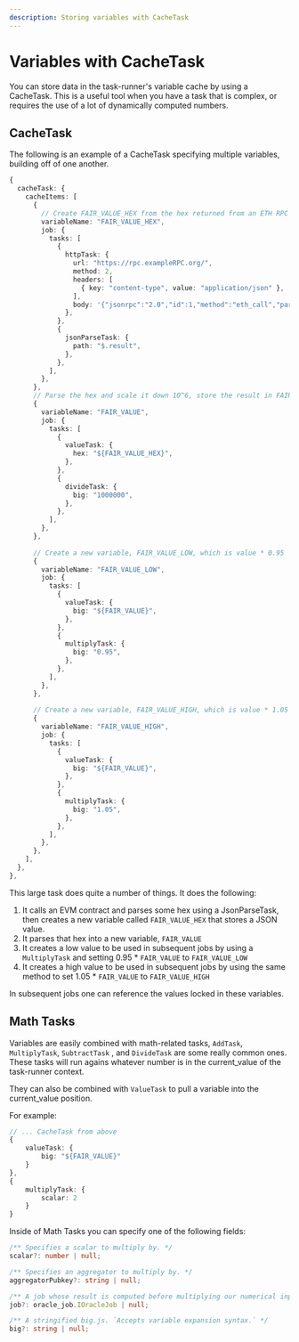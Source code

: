 ```yaml
---
description: Storing variables with CacheTask
---
```


# Variables with CacheTask

You can store data in the task-runner's variable cache by using a CacheTask. This is a useful tool when you have a task that is complex, or requires the use of a lot of dynamically computed numbers.&#x20;

## CacheTask

The following is an example of a CacheTask specifying multiple variables, building off of one another.

```typescript
{
  cacheTask: {
    cacheItems: [
      {
        // Create FAIR_VALUE_HEX from the hex returned from an ETH RPC Call
        variableName: "FAIR_VALUE_HEX",
        job: {
          tasks: [
            {
              httpTask: {
                url: "https://rpc.exampleRPC.org/",
                method: 2,
                headers: [
                  { key: "content-type", value: "application/json" },
                ],
                body: '{"jsonrpc":"2.0","id":1,"method":"eth_call","params":[{"to":"0xf5fa1728babc3f8d2a617397fac2696c958c3409","data":"0x3ca967f3"},"latest"]}',
              },
            },
            {
              jsonParseTask: {
                path: "$.result",
              },
            },
          ],
        },
      },
      // Parse the hex and scale it down 10^6, store the result in FAIR_VALUE
      {
        variableName: "FAIR_VALUE",
        job: {
          tasks: [
            {
              valueTask: {
                hex: "${FAIR_VALUE_HEX}",
              },
            },
            {
              divideTask: {
                big: "1000000",
              },
            },
          ],
        },
      },
      
      // Create a new variable, FAIR_VALUE_LOW, which is value * 0.95
      {
        variableName: "FAIR_VALUE_LOW",
        job: {
          tasks: [
            {
              valueTask: {
                big: "${FAIR_VALUE}",
              },
            },
            {
              multiplyTask: {
                big: "0.95",
              },
            },
          ],
        },
      },
      
      // Create a new variable, FAIR_VALUE_HIGH, which is value * 1.05
      {
        variableName: "FAIR_VALUE_HIGH",
        job: {
          tasks: [
            {
              valueTask: {
                big: "${FAIR_VALUE}",
              },
            },
            {
              multiplyTask: {
                big: "1.05",
              },
            },
          ],
        },
      },
    ],
  },
},
```

This large task does quite a number of things. It does the following:

1. It calls an EVM contract and parses some hex using a JsonParseTask, then creates a new variable called `FAIR_VALUE_HEX` that stores a JSON value.&#x20;
2. It parses that hex into a new variable, `FAIR_VALUE`
3. It creates a low value to be used in subsequent jobs by using a `MultiplyTask` and setting 0.95 \* `FAIR_VALUE` to `FAIR_VALUE_LOW`
4. It creates a high value to be used in subsequent jobs by using the same method to set 1.05 \* `FAIR_VALUE` to `FAIR_VALUE_HIGH`&#x20;

In subsequent jobs one can reference the values locked in these variables.&#x20;

## Math Tasks

Variables are easily combined with math-related tasks, `AddTask`, `MultiplyTask`, `SubtractTask` , and `DivideTask` are some really common ones. These tasks will run agains whatever number is in the current\_value of the task-runner context.&#x20;

They can also be combined with `ValueTask` to pull a variable into the current\_value position.&#x20;

For example:

```typescript
// ... CacheTask from above
{
    valueTask: {
        big: "${FAIR_VALUE}"
    } 
},
{
    multiplyTask: {
        scalar: 2
    }
}
```

Inside of Math Tasks you can specify one of the following fields:

```typescript
/** Specifies a scalar to multiply by. */
scalar?: number | null;

/** Specifies an aggregator to multiply by. */
aggregatorPubkey?: string | null;

/** A job whose result is computed before multiplying our numerical input by that result. */
job?: oracle_job.IOracleJob | null;

/** A stringified big.js. `Accepts variable expansion syntax.` */
big?: string | null;
```
